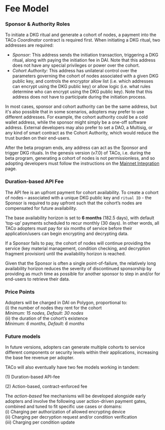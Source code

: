 # Fee Model

### Sponsor & Authority Roles

To initiate a DKG ritual and generate a cohort of nodes, a payment into the TACo _Coordinator_ contract is required first. When initiating a DKG ritual, two addresses are required:

* _Sponsor:_ This address sends the initiation transaction, triggering a DKG ritual, along with paying the initiation fee in DAI. Note that this address does not have any special privileges or power over the cohort.
* _Cohort Authority:_ This address has unilateral control over the parameters governing the cohort of nodes associated with a given DKG public key, and controls the encryptor allow list (i.e. which addresses can encrypt using the DKG public key) or allow logic (i.e. what rules determine who can encrypt using the DKG public key). Note that this address does not have to participate during the initiation process.

In most cases, sponsor and cohort authority can be the same address, but it's also possible that in some scenarios, adopters may prefer to use different addresses. For example, the cohort authority could be a cold wallet address, while the sponsor might simply be a one-off software address. External developers may also prefer to set a DAO, a Multisig, or any kind of smart contract as the Cohort Authority, which would reduce the trust burden on their end-users.&#x20;

After the beta program ends, any address can act as the Sponsor and trigger DKG rituals. In the genesis version (v7.0) of TACo, i.e. during the beta program, generating a cohort of nodes is not permissionless, and so adopting developers must follow the instructions on the [Mainnet Integration](integration-guides/mainnet-taco-beta-program.md) page.

### Duration-based API Fee

The API fee is an upfront payment for cohort availability. To create a cohort of nodes – associated with a unique DKG public key and `ritual ID` - the Sponsor is required to pay upfront such that the cohort’s nodes are compensated for future availability.&#x20;

The base availability horizon is set to **6 months** (182.5 days), with default ‘top-up’ payments scheduled to recur monthly (30 days). In other words, all TACo adopters must pay for six months of service before their application/users can begin encrypting and decrypting data.

If a Sponsor fails to pay, the cohort of nodes will continue providing the service (key material management, condition checking, and decryption fragment provision) until the availability horizon is reached.&#x20;

Given that the Sponsor is often a single point-of-failure, the relatively long availability horizon reduces the severity of discontinued sponsorship by providing as much time as possible for another sponsor to step in and/or for end-users to retrieve their data.&#x20;

### Price Points

Adopters will be charged in DAI on Polygon, proportional to:\
(i) the number of nodes they rent for the cohort \
_Minimum: 15 nodes, Default: 30 nodes_\
(ii) the duration of the cohort’s existence \
_Minimum: 6 months, Default: 6 months_&#x20;

### Future models&#x20;

In future versions, adopters can generate multiple cohorts to service different components or security levels within their applications, increasing the base fee revenue per adopter.

TACo will also eventually have two fee models working in tandem:

(1) Duration-based API-fee&#x20;

(2) Action-based, contract-enforced fee

The _action-based_ fee mechanisms will be developed alongside early adopters and involve the following user action-driven payment gates, combined and tuned to fit specific use cases or domains: \
(i) Charging per authorization of allowed encrypting device \
(ii) Charging per decryption request and/or condition verification\
(iii) Charging per condition update

